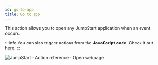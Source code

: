 ```yaml
---
id: go-to-app
title: Go to app
---
```


This action allows you to open any JumpStart application when an event occurs.

:::info
You can also trigger actions from the **JavaScript code**. Check it out [here](/docs/how-to/run-actions-from-runjs).
:::

<div style={{textAlign: 'center'}}>

![JumpStart - Action reference - Open webpage](/img/actions/gotoapp/gotoapp.png)

</div>



